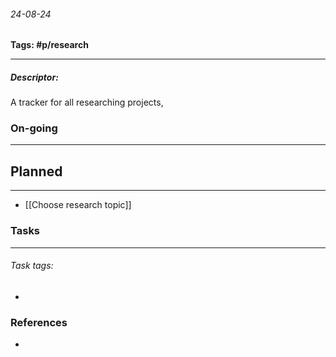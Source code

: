 ###### 24-08-24
**Tags: #p/research**
___
##### Descriptor: 
A tracker for all researching projects, 

### On-going
___
## Planned
___
- [[Choose research topic]]

### Tasks
___
###### *Task tags:*
- 
### References
- 
